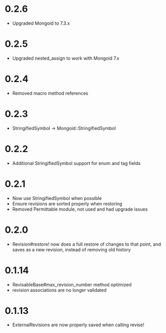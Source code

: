 # 0.2.6
- Upgraded Mongoid to 7.3.x
# 0.2.5
- Upgraded nested_assign to work with Mongoid 7.x
# 0.2.4
- Removed macro method references
# 0.2.3
- StringifiedSymbol -> Mongoid::StringifiedSymbol
# 0.2.2
- Additional StringifiedSymbol support for enum and tag fields
# 0.2.1
- Now use StringifiedSymbol when possible
- Ensure revisions are sorted properly when restoring
- Removed Permittable module, not used and had upgrade issues

# 0.2.0
- Revision#restore! now does a full restore of changes to that point, and saves as a new revision, instead of removing old history 

# 0.1.14
- RevisableBase#max_revision_number method optimized
- revision associations are no longer validated

# 0.1.13
- ExternalRevisions are now properly saved when calling revise!